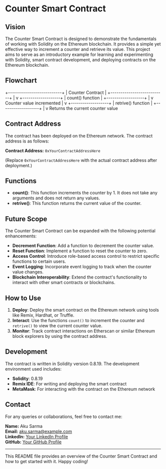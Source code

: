 # Counter Smart Contract

## Vision
The Counter Smart Contract is designed to demonstrate the fundamentals of working with Solidity on the Ethereum blockchain. It provides a simple yet effective way to increment a counter and retrieve its value. This project aims to serve as an introductory example for learning and experimenting with Solidity, smart contract development, and deploying contracts on the Ethereum blockchain.

## Flowchart

+---------------------------+
|      Counter Contract      |
+---------------------------+
            |
            v
    +-------------------+
    |   count() function |
    +-------------------+
            |
            v
    Counter value incremented
            |
            v
    +-------------------+
    | retrive() function |
    +-------------------+
            |
            v
    Returns the current counter value


## Contract Address
The contract has been deployed on the Ethereum network. The contract address is as follows:

**Contract Address:** `0xYourContractAddressHere`

(Replace `0xYourContractAddressHere` with the actual contract address after deployment.)

## Functions

- **count()**: This function increments the counter by 1. It does not take any arguments and does not return any values. 
- **retrive()**: This function returns the current value of the counter.

## Future Scope
The Counter Smart Contract can be expanded with the following potential enhancements:
- **Decrement Function**: Add a function to decrement the counter value.
- **Reset Function**: Implement a function to reset the counter to zero.
- **Access Control**: Introduce role-based access control to restrict specific functions to certain users.
- **Event Logging**: Incorporate event logging to track when the counter value changes.
- **Blockchain Interoperability**: Extend the contract's functionality to interact with other smart contracts or blockchains.

## How to Use

1. **Deploy**: Deploy the smart contract on the Ethereum network using tools like Remix, Hardhat, or Truffle.
2. **Interact**: Use the functions `count()` to increment the counter and `retrive()` to view the current counter value.
3. **Monitor**: Track contract interactions on Etherscan or similar Ethereum block explorers by using the contract address.

## Development

The contract is written in Solidity version 0.8.19. The development environment used includes:

- **Solidity**: 0.8.19
- **Remix IDE**: For writing and deploying the smart contract
- **MetaMask**: For interacting with the contract on the Ethereum network

## Contact

For any queries or collaborations, feel free to contact me:

**Name:** Aku Sarma  
**Email:** aku.sarma@example.com  
**LinkedIn:** [Your LinkedIn Profile](https://linkedin.com/in/yourprofile)  
**GitHub:** [Your GitHub Profile](https://github.com/yourprofile)

---

This README file provides an overview of the Counter Smart Contract and how to get started with it. Happy coding!

